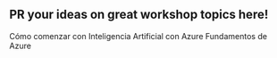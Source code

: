 ## PR your ideas on great workshop topics here!
Cómo comenzar con Inteligencia Artificial con Azure
Fundamentos de Azure